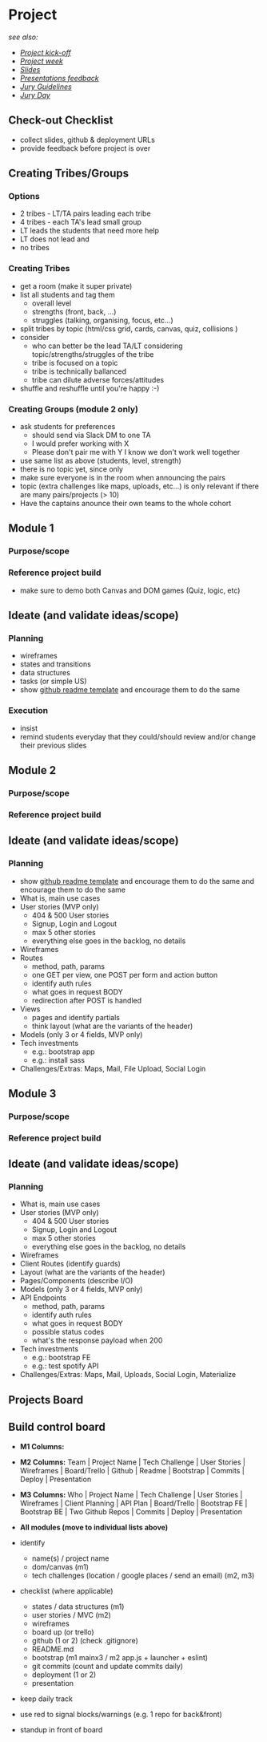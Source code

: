 
# Project

*see also:*
- *[Project kick-off](./project-kick-off.md)*
- *[Project week](./project-week.md)*
- *[Slides](./slides.md)*
- *[Presentations feedback](./presentations-feedback.md)*
- *[Jury Guidelines](./jury-guidelines.md)*
- *[Jury Day](./jury-day.md)*

## Check-out Checklist
- collect slides, github & deployment URLs
- provide feedback before project is over


## Creating Tribes/Groups

### Options
- 2 tribes - LT/TA pairs leading each tribe
- 4 tribes - each TA's lead small group
- LT leads the students that need more help
- LT does not lead and
- no tribes

### Creating Tribes

- get a room (make it super private)
- list all students and tag them
  - overall level
  - strengths (front, back, ...)
  - struggles (talking, organising, focus, etc...)
- split tribes by topic (html/css grid, cards, canvas, quiz, collisions )
- consider
  - who can better be the lead TA/LT considering topic/strengths/struggles of the tribe
  - tribe is focused on a topic
  - tribe is technically ballanced
  - tribe can dilute adverse forces/attitudes
- shuffle and reshuffle until you're happy :-)

### Creating Groups (module 2 only)

- ask students for preferences
  - should send via Slack DM to one TA
  - I would prefer working with X
  - Please don't pair me with Y I know we don't work well together
- use same list as above (students, level, strength)
- there is no topic yet, since only
- make sure everyone is in the room when announcing the pairs
- topic (extra challenges like maps, uploads, etc...) is only relevant if there are many pairs/projects (> 10)
- Have the captains anounce their own teams to the whole cohort

## Module 1

### Purpose/scope

### Reference project build
- make sure to demo both Canvas and DOM games (Quiz, logic, etc)

## Ideate (and validate ideas/scope)

### Planning
- wireframes
- states and transitions
- data structures
- tasks (or simple US)
- show [github readme template](https://github.com/zapatran/template-project-game/blob/master/Project%20Template.md) and encourage them to do the same

### Execution
- insist
- remind students everyday that they could/should review and/or change their previous slides

## Module 2

### Purpose/scope

### Reference project build

## Ideate (and validate ideas/scope)

### Planning
- show [github readme template](https://github.com/raphamontenegro/module2template/blob/master/README.md) and encourage them to do the same and encourage them to do the same
- What is, main use cases
- User stories (MVP only)
  - 404 & 500 User stories
  - Signup, Login and Logout
  - max 5 other stories
  - everything else goes in the backlog, no details
- Wireframes
- Routes
  - method, path, params
  - one GET per view, one POST per form and action button
  - identify auth rules
  - what goes in request BODY
  - redirection after POST is handled
- Views
  - pages and identify partials
  - think layout (what are the variants of the header)
- Models (only 3 or 4 fields, MVP only)
- Tech investments
  - e.g.: bootstrap app
  - e.g.: install sass
- Challenges/Extras: Maps, Mail, File Upload, Social Login

## Module 3

### Purpose/scope

### Reference project build

## Ideate (and validate ideas/scope)

### Planning

- What is, main use cases
- User stories (MVP only)
  - 404 & 500 User stories
  - Signup, Login and Logout
  - max 5 other stories
  - everything else goes in the backlog, no details
- Wireframes
- Client Routes (identify guards)
- Layout (what are the variants of the header)
- Pages/Components (describe I/O)
- Models (only 3 or 4 fields, MVP only)
- API Endpoints
  - method, path, params
  - identify auth rules
  - what goes in request BODY
  - possible status codes
  - what's the response payload when 200
- Tech investments
  - e.g.: bootstrap FE
  - e.g.: test spotify API
- Challenges/Extras: Maps, Mail, Uploads, Social Login, Materialize


## Projects Board

## Build control board
- **M1 Columns:**
- **M2 Columns:** Team | Project Name | Tech Challenge | User Stories | Wireframes | Board/Trello | Github | Readme | Bootstrap | Commits | Deploy | Presentation
- **M3 Columns:** Who | Project Name | Tech Challenge | User Stories | Wireframes | Client Planning | API Plan | Board/Trello | Bootstrap FE | Bootstrap BE | Two Github Repos | Commits | Deploy | Presentation

- **All modules (move to individual lists above)**
- identify
  - name(s) / project name
  - dom/canvas (m1)
  - tech challenges (location / google places / send an email) (m2, m3)
- checklist (where applicable)
  - states / data structures (m1)
  - user stories / MVC (m2)
  - wireframes
  - board up (or trello)
  - github (1 or 2) (check .gitignore)
  - README.md
  - bootstrap (m1 mainx3 / m2 app.js + launcher + eslint)
  - git commits (count and update commits daily)
  - deployment (1 or 2)
  - presentation
- keep daily track
- use red to signal blocks/warnings (e.g. 1 repo for back&front)
- standup in front of board



